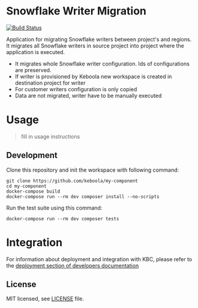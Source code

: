# Snowflake Writer Migration

[![Build Status](https://travis-ci.com/keboola/app-snowflake-writer-migrate.svg?branch=master)](https://travis-ci.com/keboola/app-snowflake-writer-migrate)

Application for migrating Snowflake writers between project's and regions.
It migrates all Snowflake writers in source project into project where the application is executed.

- It migrates whole Snowflake writer configuration. Ids of configurations are preserved.
- If writer is provisioned by Keboola new workspace is created in destination project for writer
- For customer writers configuration is only copied
- Data are not migrated, writer have to be manually executed


# Usage

> fill in usage instructions

## Development
 
Clone this repository and init the workspace with following command:

```
git clone https://github.com/keboola/my-component
cd my-component
docker-compose build
docker-compose run --rm dev composer install --no-scripts
```

Run the test suite using this command:

```
docker-compose run --rm dev composer tests
```
 
# Integration

For information about deployment and integration with KBC, please refer to the [deployment section of developers documentation](https://developers.keboola.com/extend/component/deployment/) 

## License

MIT licensed, see [LICENSE](./LICENSE) file.
